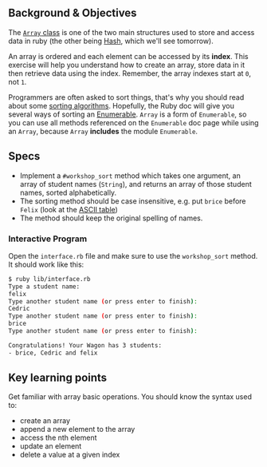 ## Background & Objectives

The [`Array` class](http://www.ruby-doc.org/core-2.2.0/Array.html) is one of the two main structures used to store and access data in ruby (the other being [Hash](http://www.ruby-doc.org/core-2.2.0/Hash.html), which we'll see tomorrow).

An array is ordered and each element can be accessed by its **index**. This exercise will help you
understand how to create an array, store data in it then retrieve data using the index.
Remember, the array indexes start at `0`, not `1`.

Programmers are often asked to sort things, that's why you should read about some [sorting algorithms](http://en.wikipedia.org/wiki/Sorting_algorithm). Hopefully, the Ruby doc will give you several ways of sorting an [Enumerable](http://ruby-doc.org/core-2.2.0/Enumerable.html). `Array` is a form of `Enumerable`, so you can use all methods referenced on the `Enumerable` doc page while using an `Array`, because `Array` **includes** the module `Enumerable`.

## Specs

- Implement a `#workshop_sort` method which takes one argument, an array of student names (`String`), and returns an array of those student names, sorted alphabetically.
- The sorting method should be case insensitive, e.g. put `brice` before `Felix` (look at the [ASCII table](http://www.asciitable.com/))
- The method should keep the original spelling of names.

### Interactive Program

Open the `interface.rb` file and make sure to use the
`workshop_sort` method. It should work like this:

```bash
$ ruby lib/interface.rb
Type a student name:
felix
Type another student name (or press enter to finish):
Cedric
Type another student name (or press enter to finish):
brice
Type another student name (or press enter to finish):

Congratulations! Your Wagon has 3 students:
- brice, Cedric and felix
```

## Key learning points

Get familiar with array basic operations. You should know the syntax used to:

- create an array
- append a new element to the array
- access the nth element
- update an element
- delete a value at a given index
